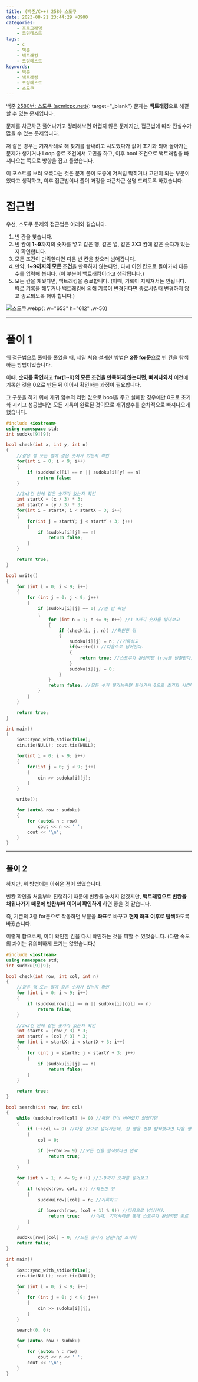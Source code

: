 ```yaml
---
title: (백준/C++) 2580_스도쿠
date: 2023-08-21 23:44:29 +0900
categories:
    - 프로그래밍
    - 코딩테스트
tags:
    - c
    - 백준
    - 백트래킹
    - 코딩테스트
keywords:
    - 백준
    - 백트래킹
    - 코딩테스트
    - 스도쿠
---
```


백준 [2580번: 스도쿠 (acmicpc.net)](https://www.acmicpc.net/problem/2580){: target="_blank"} 문제는 <span class="keyword">**백트래킹**</span>으로 해결할 수 있는 문제입니다.

문제를 차근차근 풀어나가고 정리해보면 어렵지 않은 문제지만, 접근법에 따라 잔실수가 많을 수 있는 문제입니다.

저 같은 경우는 기저사례로 해 찾기를 끝내려고 시도했다가 값이 초기화 되어 돌아가는 문제가 생기거나 Loop 종료 조건에서 고민을 하고, 이후 bool 조건으로 백트래킹을 빠져나오는 쪽으로 방향을 잡고 풀었습니다.

이 포스트를 보러 오셨다는 것은 문제 풀이 도중에 저처럼 막히거나 고민이 되는 부분이 있다고 생각하고, 이후 접근법이나 풀이 과정을 차근차근 설명 드리도록 하겠습니다.

# 접근법

우선, 스도쿠 문제의 접근법은 아래와 같습니다.

1. <span class="font_highlight">빈 칸</span>을 찾습니다.
2. 빈 칸에 **1~9**까지의 숫자를 넣고 같은 행, 같은 열, 같은 3X3 칸에 <span class="font_highlight">같은 숫자가 있는지 확인</span>합니다.
3. 모든 조건이 만족한다면 다음 빈 칸을 찾으러 넘어갑니다.
4. 만약, **1~9까지의 모든 조건**을 만족하지 않는다면, <span class="font_highlight">다시 이전 칸으로 돌아가서 다른 수를 입력</span>해 봅니다. (이 부분이 <span class="keyword">백트래킹</span>이라고 생각됩니다.)
5. 모든 칸을 채웠다면, 백트래킹을 종료합니다. (이때, 기록이 지워져서는 안됩니다. 따로 기록을 해두거나 백트래킹에 의해 기록이 변경된다면 종료시킬때 변경하지 않고 종료되도록 해야 합니다.)

![스도쿠.webp](https://drive.google.com/uc?export=view&id=15LqY1Nc7A3sMoaBB_hAtrX-UB34h1xfw&usp=drive_fs){: w="653" h="612" .w-50}

---

# 풀이 1

위 접근법으로 풀이를 풀었을 때, 제일 처음 설계한 방법은 **2중 for문**으로 빈 칸을 탐색하는 방법이었습니다.

이때, **숫자를 확인**하고 **for(1~9)의 모든 조건을 만족하지 않는다면, 빠져나와서** 이전에 기록한 것을 0으로 만든 뒤 이어서 확인하는 과정이 필요합니다.

그 구분을 하기 위해 재귀 함수의 리턴 값으로 bool을 주고 실패한 경우에만 0으로 초기화 시키고 성공했다면 모든 기록이 완료된 것이므로 재귀함수를 순차적으로 빠져나오게 했습니다.

```cpp
#include <iostream>
using namespace std;
int sudoku[9][9];

bool check(int x, int y, int n)
{
    //같은 행 또는 열에 같은 숫자가 있는지 확인
    for(int i = 0; i < 9; i++)
    {
        if (sudoku[x][i] == n || sudoku[i][y] == n)
            return false;
    }

    //3x3칸 안에 같은 숫자가 있는지 확인
    int startX = (x / 3) * 3;
    int startY = (y / 3) * 3;
    for(int i = startX; i < startX + 3; i++)
    {
        for(int j = startY; j < startY + 3; j++)
        {
            if (sudoku[i][j] == n)
                return false;
        }
    }

    return true;
}

bool write()
{
    for (int i = 0; i < 9; i++)
    {
        for (int j = 0; j < 9; j++)
        {
            if (sudoku[i][j] == 0) //빈 칸 확인
            {
                for (int n = 1; n <= 9; n++) //1-9까지 숫자를 넣어보고
                {
                    if (check(i, j, n)) //확인한 뒤
                    {
                        sudoku[i][j] = n; //기록하고
                        if(write()) //다음으로 넘어간다.
                        {
                            return true; //스도쿠가 완성되면 true를 반환한다.
                        }
                        sudoku[i][j] = 0;
                    }
                }
                return false; //모든 수가 불가능하면 돌아가서 0으로 초기화 시킨다.
            }
        }
    }

    return true;
}

int main()
{
    ios::sync_with_stdio(false);
    cin.tie(NULL); cout.tie(NULL);

    for(int i = 0; i < 9; i++)
    {
        for(int j = 0; j < 9; j++)
        {
            cin >> sudoku[i][j];
        }
    }

    write();

    for (auto& row : sudoku)
    {
        for (auto& n : row)
            cout << n << ' ';
        cout << '\n';
    }
}
```

---

## 풀이 2

하지만, 위 방법에는 아쉬운 점이 있었습니다.

빈칸 확인을 처음부터 진행하기 때문에 빈칸을 놓치지 않겠지만, **백트래킹으로 빈칸을 채워나가기 때문에 빈칸부터 이어서 확인하게** 하면 좋을 것 같습니다.

즉, 기존의 3중 for문으로 작동하던 부분을 **좌표**로 바꾸고 **현재 좌표 이후로 탐색**하도록 바꿨습니다.

이렇게 함으로써, 이미 확인한 칸을 다시 확인하는 것을 피할 수 있었습니다. (다만 속도의 차이는 유의미하게 크기는 않았습니다.)

```cpp
#include <iostream>
using namespace std;
int sudoku[9][9];

bool check(int row, int col, int n)
{
    //같은 행 또는 열에 같은 숫자가 있는지 확인
    for (int i = 0; i < 9; i++)
    {
        if (sudoku[row][i] == n || sudoku[i][col] == n)
            return false;
    }

    //3x3칸 안에 같은 숫자가 있는지 확인
    int startX = (row / 3) * 3;
    int startY = (col / 3) * 3;
    for (int i = startX; i < startX + 3; i++)
    {
        for (int j = startY; j < startY + 3; j++)
        {
            if (sudoku[i][j] == n)
                return false;
        }
    }

    return true;
}

bool search(int row, int col)
{
    while (sudoku[row][col] != 0) //해당 칸이 비어있지 않았다면
    {
        if (++col >= 9) //다음 칸으로 넘어가는데, 한 행을 전부 탐색했다면 다음 행을 탐색한다.
        {
            col = 0;

            if (++row >= 9) //모든 칸을 탐색했다면 완료
                return true;
        }
    }

    for (int n = 1; n <= 9; n++) //1-9까지 숫자를 넣어보고
    {
        if (check(row, col, n)) //확인한 뒤
        {
            sudoku[row][col] = n; //기록하고

            if (search(row, (col + 1) % 9)) //다음으로 넘어간다.
                return true;    //이때, 기저사례를 통해 스도쿠가 완성되면 종료
        }
    }

    sudoku[row][col] = 0; //모든 숫자가 안된다면 초기화
    return false;
}

int main()
{
    ios::sync_with_stdio(false);
    cin.tie(NULL); cout.tie(NULL);

    for (int i = 0; i < 9; i++)
    {
        for (int j = 0; j < 9; j++)
        {
            cin >> sudoku[i][j];
        }
    }

    search(0, 0);

    for (auto& row : sudoku)
    {
        for (auto& n : row)
            cout << n << ' ';
        cout << '\n';
    }
}
```